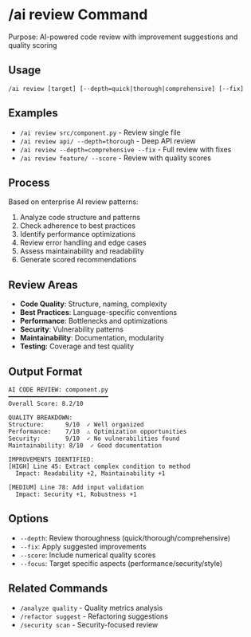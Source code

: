 # /ai review Command

Purpose: AI-powered code review with improvement suggestions and quality scoring

## Usage
```
/ai review [target] [--depth=quick|thorough|comprehensive] [--fix]
```

## Examples
- `/ai review src/component.py` - Review single file
- `/ai review api/ --depth=thorough` - Deep API review
- `/ai review --depth=comprehensive --fix` - Full review with fixes
- `/ai review feature/ --score` - Review with quality scores

## Process

Based on enterprise AI review patterns:
1. Analyze code structure and patterns
2. Check adherence to best practices
3. Identify performance optimizations
4. Review error handling and edge cases
5. Assess maintainability and readability
6. Generate scored recommendations

## Review Areas
- **Code Quality**: Structure, naming, complexity
- **Best Practices**: Language-specific conventions
- **Performance**: Bottlenecks and optimizations
- **Security**: Vulnerability patterns
- **Maintainability**: Documentation, modularity
- **Testing**: Coverage and test quality

## Output Format
```
AI CODE REVIEW: component.py
━━━━━━━━━━━━━━━━━━━━━━━━━━━━
Overall Score: 8.2/10

QUALITY BREAKDOWN:
Structure:      9/10  ✓ Well organized
Performance:    7/10  ⚠ Optimization opportunities
Security:       9/10  ✓ No vulnerabilities found
Maintainability: 8/10  ✓ Good documentation

IMPROVEMENTS IDENTIFIED:
[HIGH] Line 45: Extract complex condition to method
  Impact: Readability +2, Maintainability +1
  
[MEDIUM] Line 78: Add input validation
  Impact: Security +1, Robustness +1
```

## Options
- `--depth`: Review thoroughness (quick/thorough/comprehensive)
- `--fix`: Apply suggested improvements
- `--score`: Include numerical quality scores
- `--focus`: Target specific aspects (performance/security/style)

## Related Commands
- `/analyze quality` - Quality metrics analysis
- `/refactor suggest` - Refactoring suggestions
- `/security scan` - Security-focused review